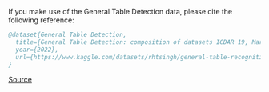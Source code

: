 If you make use of the General Table Detection data, please cite the following reference:

``` bibtex 
@dataset{General Table Detection,
  title={General Table Detection: composition of datasets ICDAR 19, Marmot, Github},
  year={2022},
  url={https://www.kaggle.com/datasets/rhtsingh/general-table-recognition-dataset/data}
}
```

[Source](https://www.kaggle.com/datasets/rhtsingh/general-table-recognition-dataset/data)
